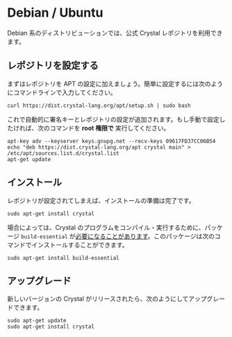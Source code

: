 # Debian / Ubuntu

Debian 系のディストリビューションでは、公式 Crystal レポジトリを利用できます。

## レポジトリを設定する

まずはレポジトリを APT の設定に加えましょう。簡単に設定するには次のようにコマンドラインで入力してください。

```
curl https://dist.crystal-lang.org/apt/setup.sh | sudo bash
```

これで自動的に署名キーとレポジトリの設定が追加されます。もし手動で設定したければ、次のコマンドを **root 権限で** 実行してください。

```
apt-key adv --keyserver keys.gnupg.net --recv-keys 09617FD37CC06B54
echo "deb https://dist.crystal-lang.org/apt crystal main" > /etc/apt/sources.list.d/crystal.list
apt-get update
```

## インストール

レポジトリが設定されてしまえば、インストールの準備は完了です。

```
sudo apt-get install crystal
```

場合によっては、Crystal のプログラムをコンパイル・実行するために、パッケージ `build-essential` が[必要になることがあります](https://github.com/crystal-lang/crystal/issues/4342)。このパッケージは次のコマンドでインストールすることができます。

```
sudo apt-get install build-essential
```


## アップグレード

新しいバージョンの Crystal がリリースされたら、次のようにしてアップグレードできます。

```
sudo apt-get update
sudo apt-get install crystal
```
